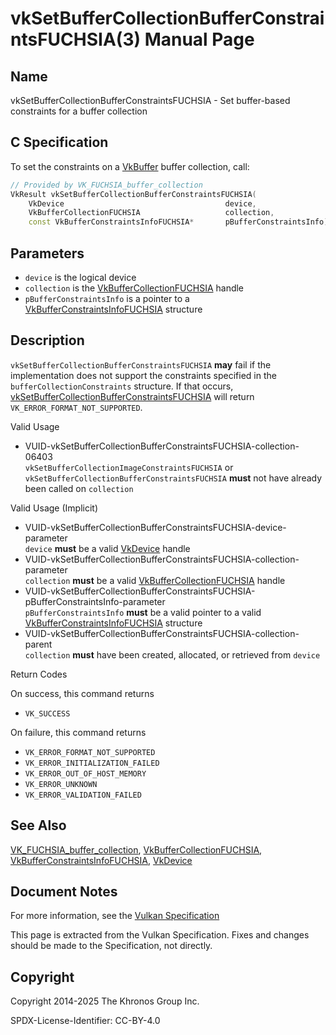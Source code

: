 # vkSetBufferCollectionBufferConstraintsFUCHSIA(3) Manual Page

## Name

vkSetBufferCollectionBufferConstraintsFUCHSIA - Set buffer-based constraints for a buffer collection



## [](#_c_specification)C Specification

To set the constraints on a [VkBuffer](https://registry.khronos.org/vulkan/specs/latest/man/html/VkBuffer.html) buffer collection, call:

```c++
// Provided by VK_FUCHSIA_buffer_collection
VkResult vkSetBufferCollectionBufferConstraintsFUCHSIA(
    VkDevice                                    device,
    VkBufferCollectionFUCHSIA                   collection,
    const VkBufferConstraintsInfoFUCHSIA*       pBufferConstraintsInfo);
```

## [](#_parameters)Parameters

- `device` is the logical device
- `collection` is the [VkBufferCollectionFUCHSIA](https://registry.khronos.org/vulkan/specs/latest/man/html/VkBufferCollectionFUCHSIA.html) handle
- `pBufferConstraintsInfo` is a pointer to a [VkBufferConstraintsInfoFUCHSIA](https://registry.khronos.org/vulkan/specs/latest/man/html/VkBufferConstraintsInfoFUCHSIA.html) structure

## [](#_description)Description

`vkSetBufferCollectionBufferConstraintsFUCHSIA` **may** fail if the implementation does not support the constraints specified in the `bufferCollectionConstraints` structure. If that occurs, [vkSetBufferCollectionBufferConstraintsFUCHSIA](https://registry.khronos.org/vulkan/specs/latest/man/html/vkSetBufferCollectionBufferConstraintsFUCHSIA.html) will return `VK_ERROR_FORMAT_NOT_SUPPORTED`.

Valid Usage

- [](#VUID-vkSetBufferCollectionBufferConstraintsFUCHSIA-collection-06403)VUID-vkSetBufferCollectionBufferConstraintsFUCHSIA-collection-06403  
  `vkSetBufferCollectionImageConstraintsFUCHSIA` or `vkSetBufferCollectionBufferConstraintsFUCHSIA` **must** not have already been called on `collection`

Valid Usage (Implicit)

- [](#VUID-vkSetBufferCollectionBufferConstraintsFUCHSIA-device-parameter)VUID-vkSetBufferCollectionBufferConstraintsFUCHSIA-device-parameter  
  `device` **must** be a valid [VkDevice](https://registry.khronos.org/vulkan/specs/latest/man/html/VkDevice.html) handle
- [](#VUID-vkSetBufferCollectionBufferConstraintsFUCHSIA-collection-parameter)VUID-vkSetBufferCollectionBufferConstraintsFUCHSIA-collection-parameter  
  `collection` **must** be a valid [VkBufferCollectionFUCHSIA](https://registry.khronos.org/vulkan/specs/latest/man/html/VkBufferCollectionFUCHSIA.html) handle
- [](#VUID-vkSetBufferCollectionBufferConstraintsFUCHSIA-pBufferConstraintsInfo-parameter)VUID-vkSetBufferCollectionBufferConstraintsFUCHSIA-pBufferConstraintsInfo-parameter  
  `pBufferConstraintsInfo` **must** be a valid pointer to a valid [VkBufferConstraintsInfoFUCHSIA](https://registry.khronos.org/vulkan/specs/latest/man/html/VkBufferConstraintsInfoFUCHSIA.html) structure
- [](#VUID-vkSetBufferCollectionBufferConstraintsFUCHSIA-collection-parent)VUID-vkSetBufferCollectionBufferConstraintsFUCHSIA-collection-parent  
  `collection` **must** have been created, allocated, or retrieved from `device`

Return Codes

On success, this command returns

- `VK_SUCCESS`

On failure, this command returns

- `VK_ERROR_FORMAT_NOT_SUPPORTED`
- `VK_ERROR_INITIALIZATION_FAILED`
- `VK_ERROR_OUT_OF_HOST_MEMORY`
- `VK_ERROR_UNKNOWN`
- `VK_ERROR_VALIDATION_FAILED`

## [](#_see_also)See Also

[VK\_FUCHSIA\_buffer\_collection](https://registry.khronos.org/vulkan/specs/latest/man/html/VK_FUCHSIA_buffer_collection.html), [VkBufferCollectionFUCHSIA](https://registry.khronos.org/vulkan/specs/latest/man/html/VkBufferCollectionFUCHSIA.html), [VkBufferConstraintsInfoFUCHSIA](https://registry.khronos.org/vulkan/specs/latest/man/html/VkBufferConstraintsInfoFUCHSIA.html), [VkDevice](https://registry.khronos.org/vulkan/specs/latest/man/html/VkDevice.html)

## [](#_document_notes)Document Notes

For more information, see the [Vulkan Specification](https://registry.khronos.org/vulkan/specs/latest/html/vkspec.html#vkSetBufferCollectionBufferConstraintsFUCHSIA)

This page is extracted from the Vulkan Specification. Fixes and changes should be made to the Specification, not directly.

## [](#_copyright)Copyright

Copyright 2014-2025 The Khronos Group Inc.

SPDX-License-Identifier: CC-BY-4.0
